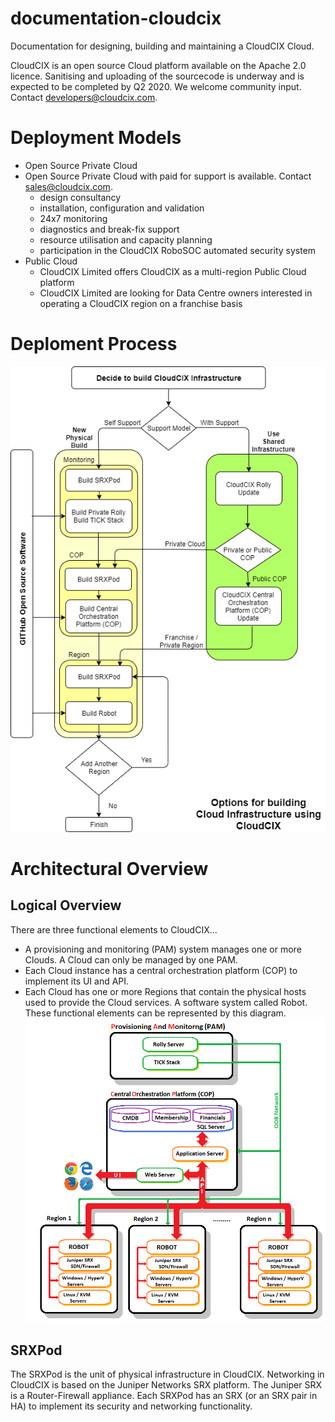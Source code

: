 # documentation-cloudcix
Documentation for designing, building and maintaining a CloudCIX Cloud.

CloudCIX is an open source Cloud platform available on the Apache 2.0 licence. Sanitising and uploading of the sourcecode is underway and is expected to be completed by Q2 2020. We welcome community input. Contact developers@cloudcix.com.

#  Deployment Models
*  Open Source Private Cloud
*  Open Source Private Cloud with paid for support is available. Contact sales@cloudcix.com.
    *  design consultancy
    *  installation, configuration and validation
    *  24x7 monitoring
    *  diagnostics and break-fix support
    *  resource utilisation and capacity planning
    *  participation in the CloudCIX RoboSOC automated security system
*  Public Cloud
    *  CloudCIX Limited offers CloudCIX as a multi-region Public Cloud platform
    *  CloudCIX Limited are looking for Data Centre owners interested in operating a CloudCIX region on a franchise basis

#  Deploment Process
![Deployment Process](/static/images/deployment_process.png)

#  Architectural Overview
##  Logical Overview
There are three functional elements to CloudCIX...
*  A provisioning and monitoring (PAM) system manages one or more Clouds. A Cloud can only be managed by one PAM.
*  Each Cloud instance has a central orchestration platform (COP) to implement its UI and API.
*  Each Cloud has one or more Regions that contain the physical hosts used to provide the Cloud services. A software system called Robot.
These functional elements can be represented by this diagram.
![Architectural Overview](/static/images/architectural_overview.png)

##  SRXPod
The SRXPod is the unit of physical infrastructure in CloudCIX. Networking in CloudCIX is based on the Juniper Networks SRX platform. The Juniper SRX is a Router-Firewall appliance. Each SRXPod has an SRX (or an SRX pair in HA) to implement its security and networking functionality.

